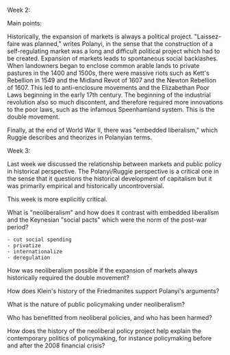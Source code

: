 Week 2:

Main points:

Historically, the expansion of markets is always a political project. "Laissez-faire was planned," writes Polanyi, in the sense that the construction of a self-regulating market was a long and difficult political project which had to be created. Expansion of markets leads to spontaneous social backlashes. When landowners began to enclose common arable lands to private pastures in the 1400 and 1500s, there were massive riots such as Kett's Rebellion in 1549 and the Midland Revot of 1607 and the Newton Rebellion of 1607. This led to anti-enclosure movements and the Elizabethan Poor Laws beginning in the early 17th century. The beginning of the industrial revolution also so much discontent, and therefore required more innovations to the poor laws, such as the infamous Speenhamland system. This is the double movement.

Finally, at the end of World War II, there was "embedded liberalism," which Ruggie describes and theorizes in Polanyian terms.

Week 3:

Last week we discussed the relationship between markets and public policy in historical perspective. The Polanyi/Ruggie perspective is a critical one in the sense that it questions the historical development of capitalism but it was primarily empirical and historically uncontroversial.

This week is more explicitly critical.

What is "neoliberalism" and how does it contrast with embedded liberalism and the Keynesian "social pacts" which were the norm of the post-war period?

	- cut social spending
	- privatize
	- internationalize
	- deregulation

How was neoliberalism possible if the expansion of markets always historically required the double movement?

How does Klein's history of the Friedmanites support Polanyi's arguments?

What is the nature of public policymaking under neoliberalism?

Who has benefitted from neoliberal policies, and who has been harmed?

How does the history of the neoliberal policy project help explain the contemporary politics of policymaking, for instance policymaking before and after the 2008 financial crisis?